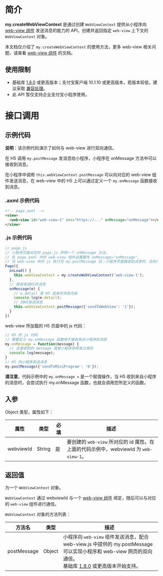 # 简介

**my.createWebViewContext** 是通过创建 `WebViewContext` 提供从小程序向 [web-view 组件](https://opendocs.alipay.com/mini/component/web-view) 发送消息的能力的 API。创建并返回指定 `web-view` 上下文的 `WebViewContext` 对象。

本文档仅介绍了 `my.createWebViewContext` 的使用方法，更多 web-view 相关问题，请查看 [web-view 组件](https://opendocs.alipay.com/mini/component/web-view) 的文档。

## 使用限制

- 基础库 [1.8.0](https://opendocs.alipay.com/mini/framework/lib) 或更高版本；支付宝客户端  10.1.10 或更高版本，若版本较低，建议采取 [兼容处理](/mini/framework/compatibility)。
- 此 API 暂仅支持企业支付宝小程序使用。

# 接口调用

## 示例代码

**说明**：该示例代码演示了如何与 web-view 进行双向通信。

在 H5 调用 `my.postMessage` 发消息给小程序，小程序在 onMessage 方法中可以接收到消息。

在小程序中调用 `this.webViewContext.postMessage` 可以向对应的 web-view 组件发送消息，在 web-view 中的 H5 上可以通过定义一个 `my.onMessage` 函数接收到消息。

### .axml 示例代码

```html
<!-- page.axml -->
<view>
  <web-view id="web-view-1" src="https://..." onMessage="onMessage"></web-view>
</view>
```

### .js 示例代码

```javascript
// page.js
// 小程序页面对应的 page.js 声明一个 onMessage 方法，
// 在 page.axml 中的 web-view 组件设置属性 onMessage="onMessage",
// 当 web-view 中的 js 执行完 my.postMessage 后；小程序页面接收到消息时，会执行 onMessage 方法
Page({
  onLoad() {
    this.webViewContext = my.createWebViewContext('web-view-1');
  },
  // 接收来自H5的消息
  onMessage(e) {
    // e.detail 是 H5 发来的消息内容
    console.log(e.detail);
    // 向H5发送消息
    this.webViewContext.postMessage({'sendToWebView': '1'});
  }
})
```

web-view 所加载的 H5 页面中的 js 代码：

```javascript
// H5 的 js 代码
// 需要定义 my.onMessage 函数用于接收来自小程序的消息
my.onMessage = function(message) {
  // 这里收到的 message 就是小程序原样发过来的
  console.log(message);
}
// H5 向小程序发送消息
my.postMessage({'sendToMiniProgram': '0'});
```

**请注意**，代码示例中的 `my.onMessage =` 是一个赋值操作，当 H5 收到来自小程序的消息时，会尝试执行 my.onMessage 函数，也就会调用您所定义的函数。

## 入参

Object 类型，属性如下：

| **属性** | **类型** | **必填** | **描述** |
| --- | --- | --- | --- |
| webviewId | String | 是 | 要创建的 `web-view` 所对应的 id 属性。在上面的代码示例中，webviewId 为 `web-view-1`。 |

## 返回值

为一个 `WebViewContext` 对象。

`WebViewContext` 通过 webviewId 与一个 [web-view 组件](https://opendocs.alipay.com/mini/component/web-view) 绑定，随后可以与对应的 `web-view` 组件进行通信。

`WebViewContext` 对象的方法列表：

| **方法名** | **类型** | **描述** |
| --- | --- | --- |
| postMessage | Object | 小程序向 `web-view` 组件发送消息，配合 web-view.js 中提供的 my.postMessage 可以实现小程序和 web-view 网页的双向通信。<br />基础库 [1.8.0](https://opendocs.alipay.com/mini/framework/lib) 或更高版本开始支持。 |
